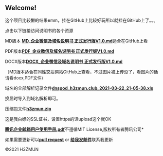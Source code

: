 ## Welcome!

这个项目比较懒的结果emm，挂在GitHub上比较好玩所以就挂在GitHub上了。。。

点击以下链接访问说明书的各个资源

MD版本 <a href="https://github.com/RailgunBreaker/wecom-domainctrl/blob/main/MD_%E4%BC%81%E4%B8%9A%E5%BE%AE%E4%BF%A1%E5%8F%8A%E5%9F%9F%E5%90%8D%E8%AF%B4%E6%98%8E%E4%B9%A6%20%E6%AD%A3%E5%BC%8F%E5%8F%91%E8%A1%8C%E7%89%88V1.0.md">**MD_企业微信及域名说明书 正式发行版V1.0.md**</a>适合在GitHub上看

PDF版本<a href="https://github.com/RailgunBreaker/wecom-domainctrl/blob/main/PDF_%E4%BC%81%E4%B8%9A%E5%BE%AE%E4%BF%A1%E5%8F%8A%E5%9F%9F%E5%90%8D%E8%AF%B4%E6%98%8E%E4%B9%A6%20%E6%AD%A3%E5%BC%8F%E5%8F%91%E8%A1%8C%E7%89%88V1.0%20.pdf">**PDF_企业微信及域名说明书 正式发行版V1.0.md**</a>

DOCX版本<a href="https://github.com/RailgunBreaker/wecom-domainctrl/blob/main/DOCX_%E4%BC%81%E4%B8%9A%E5%BE%AE%E4%BF%A1%E5%8F%8A%E5%9F%9F%E5%90%8D%E8%AF%B4%E6%98%8E%E4%B9%A6%20%E6%AD%A3%E5%BC%8F%E5%8F%91%E8%A1%8C%E7%89%88V1.0%20.docx">**DOCX_企业微信及域名说明书 正式发行版V1.0.md**</a>

（MD版本适合在<s>同性交友网站</s>GitHub上查看，不过图片被上传没了，看图片的话请看docx,PDF文件)

域名的全部解析记录文件<a href="https://github.com/RailgunBreaker/wecom-domainctrl/blob/main/dnspod_h3zmun.club_2021-03-22_21-05-38.xls">**dnspod_h3zmun.club_2021-03-22_21-05-38.xls**</a>

换届时导入到域名解析即可。

压缩包文件<a href="https://github.com/RailgunBreaker/wecom-domainctrl/blob/main/h3zmun.club.zip">**h3zmun.zip**</a>

这是我白嫖的SSL证书，设置https的话upload这个就OK

<a href="https://github.com/RailgunBreaker/wecom-domainctrl/blob/main/%E8%85%BE%E8%AE%AF%E4%BC%81%E4%B8%9A%E9%82%AE%E7%AE%B1%E7%94%A8%E6%88%B7%E4%BD%BF%E7%94%A8%E6%89%8B%E5%86%8C.pdf">**腾讯企业邮箱用户使用手册.pdf**</a>不遵循MIT License,版权所有者腾讯公司*

如果需要更新可以<a href="https://github.com/RailgunBreaker/wecom-domainctrl/pulls">**pull request**</a> or <a href="mailto:admin@alansong.club">**给我发邮件**</a>联系我更新

©2021 H3ZMUN

